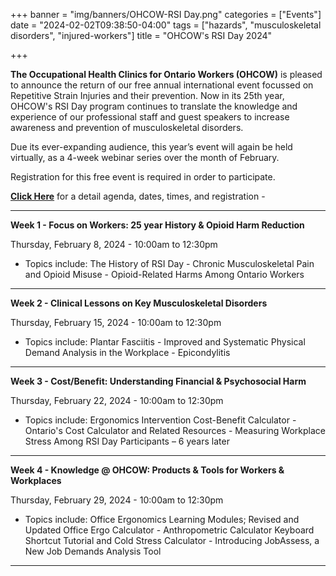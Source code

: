 +++
banner = "img/banners/OHCOW-RSI Day.png"
categories = ["Events"]
date = "2024-02-02T09:38:50-04:00"
tags = ["hazards", "musculoskeletal disorders", "injured-workers"]
title = "OHCOW's RSI Day 2024"

+++

**The Occupational Health Clinics for Ontario Workers (OHCOW)** is pleased to announce the return of our free annual international event focussed on Repetitive Strain Injuries and their prevention. Now in its 25th year, OHCOW's RSI Day program continues to translate the knowledge and experience of our professional staff and guest speakers to increase awareness and prevention of musculoskeletal disorders. 

Due its ever-expanding audience, this year’s event will again be held virtually, as a 4-week webinar series over the month of February.

Registration for this free event is required in order to participate.

[**Click Here**](https://www.ohcow.on.ca/ohcow-events/repetitive-strain-injury-rsi-day/) for a detail agenda, dates, times, and registration - 

---

**Week 1 - Focus on Workers: 25 year History & Opioid Harm Reduction**

Thursday, February 8, 2024 - 10:00am to 12:30pm

* Topics include: The History of RSI Day - Chronic Musculoskeletal Pain and Opioid Misuse - Opioid-Related Harms Among Ontario Workers

---

**Week 2 - Clinical Lessons on Key Musculoskeletal Disorders**

Thursday, February 15, 2024 - 10:00am to 12:30pm

* Topics include: Plantar Fasciitis - Improved and Systematic Physical Demand Analysis in the Workplace - Epicondylitis 

---

**Week 3 - Cost/Benefit: Understanding Financial & Psychosocial Harm**

Thursday, February 22, 2024 - 10:00am to 12:30pm

* Topics include: Ergonomics Intervention Cost-Benefit Calculator - Ontario's Cost Calculator and Related Resources - Measuring Workplace Stress Among RSI Day Participants – 6 years later 

---

**Week 4 - Knowledge @ OHCOW: Products & Tools for Workers & Workplaces**

Thursday, February 29, 2024 - 10:00am to 12:30pm

* Topics include: Office Ergonomics Learning Modules; Revised and Updated Office Ergo Calculator - Anthropometric Calculator Keyboard Shortcut Tutorial and Cold Stress Calculator - Introducing JobAssess, a New Job Demands Analysis Tool

---



 
